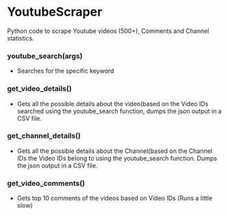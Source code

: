 # YoutubeScraper
Python code to scrape Youtube videos (500+), Comments and Channel statistics.

### youtube_search(args)
* Searches for the specific keyword

### get_video_details()
* Gets all the possible details about the video(based on the Video IDs searched using the youtube_search function, dumps the json output in a CSV file.

### get_channel_details()
* Gets all the possible details about the Channel(based on the Channel IDs the Video IDs belong to using the youtube_search function. Dumps the json output in a CSV file.

### get_video_comments()
* Gets top 10 comments of the videos based on Video IDs (Runs a little slow)
